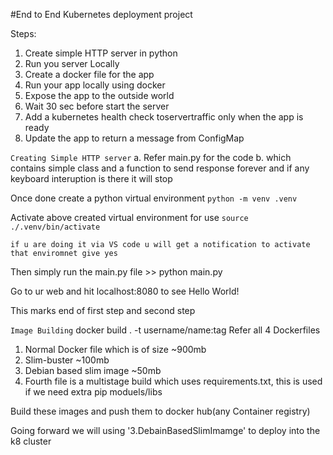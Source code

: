 #End to End Kubernetes deployment project

Steps:
1. Create simple HTTP server in python
2. Run you server Locally
3. Create a docker file for the app
4. Run your app locally using docker
5. Expose the app to the outside world
6. Wait 30 sec before start the server
7. Add a kubernetes health check toservertraffic only when the app is ready
8. Update the app to return a message from ConfigMap


```Creating Simple HTTP server```
a. Refer main.py for the code 
b. which contains simple class and a function to send response forever and if any keyboard interuption is there it will stop 

Once done create a python virtual environment
    ```python -m venv .venv```

Activate above created virtual environment for use 
    ```source ./.venv/bin/activate```

    if u are doing it via VS code u will get a notification to activate that enviromnet give yes

Then simply run the main.py file >> python main.py

Go to ur web and hit localhost:8080 to see Hello World!

This marks end of first step and second step

```Image Building```
docker build . -t username/name:tag
Refer all 4 Dockerfiles
1. Normal Docker file which is of size ~900mb
2. Slim-buster ~100mb
3. Debian based slim image ~50mb
4. Fourth file is a multistage build which uses requirements.txt, this is used if we need extra pip moduels/libs

Build these images and push them to docker hub(any Container registry)

Going forward we will using '3.DebainBasedSlimImamge' to deploy into the k8 cluster
